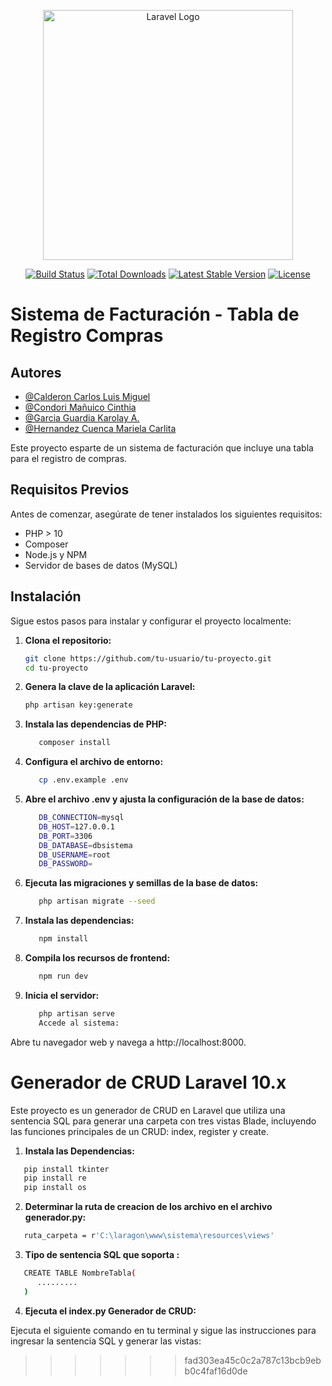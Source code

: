 <p align="center"><a href="https://laravel.com" target="_blank"><img src="https://raw.githubusercontent.com/laravel/art/master/logo-lockup/5%20SVG/2%20CMYK/1%20Full%20Color/laravel-logolockup-cmyk-red.svg" width="400" alt="Laravel Logo"></a></p>

<p align="center">
<a href="https://github.com/laravel/framework/actions"><img src="https://github.com/laravel/framework/workflows/tests/badge.svg" alt="Build Status"></a>
<a href="https://packagist.org/packages/laravel/framework"><img src="https://img.shields.io/packagist/dt/laravel/framework" alt="Total Downloads"></a>
<a href="https://packagist.org/packages/laravel/framework"><img src="https://img.shields.io/packagist/v/laravel/framework" alt="Latest Stable Version"></a>
<a href="https://packagist.org/packages/laravel/framework"><img src="https://img.shields.io/packagist/l/laravel/framework" alt="License"></a>
</p>

# Sistema de Facturación - Tabla de Registro Compras

## Autores

   - [@Calderon Carlos Luis Miguel](https://github.com/Clderon)
   - [@Condori Mañuico Cinthia](https://github.com/Clderon)
   - [@Garcia Guardia Karolay A.](https://github.com/Clderon)
   - [@Hernandez Cuenca Mariela Carlita](https://github.com/Clderon)

Este proyecto esparte  de un sistema de facturación que incluye una tabla para el registro de compras.

## Requisitos Previos

Antes de comenzar, asegúrate de tener instalados los siguientes requisitos:

- PHP > 10
- Composer
- Node.js y NPM
- Servidor de bases de datos (MySQL)


## Instalación

Sigue estos pasos para instalar y configurar el proyecto localmente:

1. **Clona el repositorio:**

   ```bash
   git clone https://github.com/tu-usuario/tu-proyecto.git
   cd tu-proyecto
   ```
2. **Genera la clave de la aplicación Laravel:**

   ```bash
   php artisan key:generate
   ```
3. **Instala las dependencias de PHP:**

   ```bash
      composer install
   ```

4. **Configura el archivo de entorno:**

   ```bash
      cp .env.example .env
   ```

5. **Abre el archivo .env y ajusta la configuración de la base de datos:**


   ```bash
      DB_CONNECTION=mysql
      DB_HOST=127.0.0.1
      DB_PORT=3306
      DB_DATABASE=dbsistema
      DB_USERNAME=root
      DB_PASSWORD=
   ```
6. **Ejecuta las migraciones y semillas de la base de datos:**

   ```bash
      php artisan migrate --seed
   ```

   
7. **Instala las dependencias:**

   ```bash
      npm install
   ```

8. **Compila los recursos de frontend:**

   ```bash
      npm run dev
   ```

9. **Inicia el servidor:**

   ```bash
      php artisan serve
      Accede al sistema:
   ```

Abre tu navegador web y navega a http://localhost:8000.

# Generador de CRUD Laravel 10.x 
Este proyecto es un generador de CRUD en Laravel que utiliza una sentencia SQL para generar una carpeta con tres vistas Blade, incluyendo las funciones principales de un CRUD: index, register y create.

1. **Instala las Dependencias:**
   
```bash
   pip install tkinter
   pip install re
   pip install os
```

2. **Determinar la ruta de creacion de los archivo en el archivo generador.py:**
```bash
   ruta_carpeta = r'C:\laragon\www\sistema\resources\views'
```

3. **Tipo de sentencia SQL que soporta :**
```bash
   CREATE TABLE NombreTabla(
      .........
   )
```

4. **Ejecuta el index.py Generador de CRUD:**

Ejecuta el siguiente comando en tu terminal y sigue las instrucciones para ingresar la sentencia SQL y generar las vistas:
>>>>>>> fad303ea45c0c2a787c13bcb9ebb0c4faf16d0de
